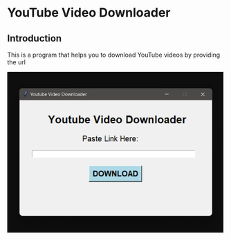 # YouTube Video Downloader

## Introduction

This is a program that helps you to download YouTube videos by providing the url

<img src="https://github.com/GayathmiKariyapperuma/YouTube-video-downloader/blob/master/ytd.png?raw=true" width="500"/>

